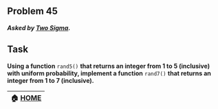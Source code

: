 ## Problem 45
***Asked by [Two Sigma](https://www.twosigma.com/).***
## Task
**Using a function** `rand5()` **that returns an integer from 1 to 5 (inclusive) with uniform probability, implement a function** `rand7()` **that returns an integer from 1 to 7 (inclusive).**

|**:house: [HOME](https://github.com/theInvincible/Daily-Coding-Problem/)**|
|--------------------------------------------------------------------------|
